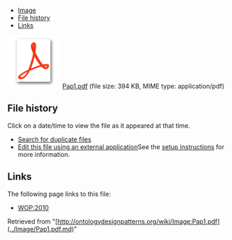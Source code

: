 * [Image](../Image/Pap1.pdf.md#file)
* [File history](../Image/Pap1.pdf.md#filehistory)
* [Links](../Image/Pap1.pdf.md#filelinks)

[![](../skins/common/images/icons/fileicon-pdf.png)](../Image/Pap1.pdf.md "Pap1.pdf")
[Pap1.pdf](../images/d/d6/Pap1.pdf "Pap1.pdf")‎  (file size: 394 KB, MIME type: application/pdf)





## File history

Click on a date/time to view the file as it appeared at that time.



  
* [Search for duplicate files](http://ontologydesignpatterns.org/wiki/Special:FileDuplicateSearch/Pap1.pdf "Special:FileDuplicateSearch/Pap1.pdf")
* [Edit this file using an external application](http://ontologydesignpatterns.org/wiki/index.php?title=Image:Pap1.pdf&action=edit&externaledit=true&mode=file "Image:Pap1.pdf")See the [setup instructions](http://www.mediawiki.org/wiki/Manual:External_editors "http://www.mediawiki.org/wiki/Manual:External_editors") for more information.

## Links



The following page links to this file:


* [WOP:2010](../WOP/2010.md "WOP:2010")


Retrieved from "[http://ontologydesignpatterns.org/wiki/Image:Pap1.pdf](../Image/Pap1.pdf.md)"